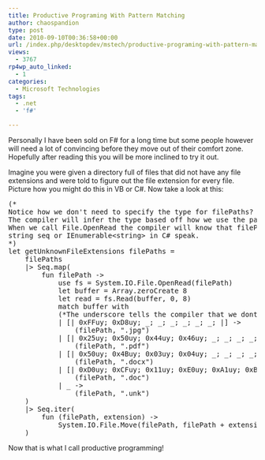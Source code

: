 ```yaml
---
title: Productive Programing With Pattern Matching
author: chaospandion
type: post
date: 2010-09-10T00:36:58+00:00
url: /index.php/desktopdev/mstech/productive-programing-with-pattern-match/
views:
  - 3767
rp4wp_auto_linked:
  - 1
categories:
  - Microsoft Technologies
tags:
  - .net
  - 'f#'

---
```

Personally I have been sold on F# for a long time but some people however will need a lot of convincing before they move out of their comfort zone. Hopefully after reading this you will be more inclined to try it out. 

Imagine you were given a directory full of files that did not have any file extensions and were told to figure out the file extension for every file. Picture how you might do this in VB or C#. Now take a look at this:

<pre>(*
Notice how we don't need to specify the type for filePaths?
The compiler will infer the type based off how we use the parameter.
When we call File.OpenRead the compiler will know that filePaths has to be a
string seq or IEnumerable&lt;string&gt; in C# speak.
*)
let getUnknownFileExtensions filePaths =
    filePaths
    |&gt; Seq.map(
        fun filePath -&gt;
            use fs = System.IO.File.OpenRead(filePath)
            let buffer = Array.zeroCreate 8
            let read = fs.Read(buffer, 0, 8)
            match buffer with
            (*The underscore tells the compiler that we dont care what the byte is at that index.*)
            | [| 0xFFuy; 0xD8uy; _; _; _; _; _; _; |] -&gt; 
                (filePath, ".jpg")
            | [| 0x25uy; 0x50uy; 0x44uy; 0x46uy; _; _; _; _; |] -&gt; 
                (filePath, ".pdf")
            | [| 0x50uy; 0x4Buy; 0x03uy; 0x04uy; _; _; _; _; |] -&gt; 
                (filePath, ".docx")
            | [| 0xD0uy; 0xCFuy; 0x11uy; 0xE0uy; 0xA1uy; 0xB1uy; 0x1Auy; 0xE1uy; |] -&gt; 
                (filePath, ".doc") 
            | _ -&gt; 
                (filePath, ".unk")
    )
    |&gt; Seq.iter(
        fun (filePath, extension) -&gt;
            System.IO.File.Move(filePath, filePath + extension)
    )</pre>

Now that is what I call productive programming!